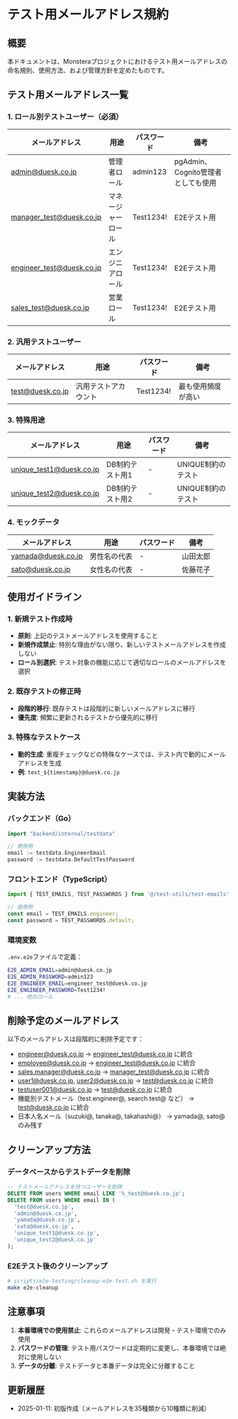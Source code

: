 # テスト用メールアドレス規約

## 概要

本ドキュメントは、Monsteraプロジェクトにおけるテスト用メールアドレスの命名規則、使用方法、および管理方針を定めたものです。

## テスト用メールアドレス一覧

### 1. ロール別テストユーザー（必須）

| メールアドレス | 用途 | パスワード | 備考 |
|---|---|---|---|
| admin@duesk.co.jp | 管理者ロール | admin123 | pgAdmin、Cognito管理者としても使用 |
| manager_test@duesk.co.jp | マネージャーロール | Test1234! | E2Eテスト用 |
| engineer_test@duesk.co.jp | エンジニアロール | Test1234! | E2Eテスト用 |
| sales_test@duesk.co.jp | 営業ロール | Test1234! | E2Eテスト用 |

### 2. 汎用テストユーザー

| メールアドレス | 用途 | パスワード | 備考 |
|---|---|---|---|
| test@duesk.co.jp | 汎用テストアカウント | Test1234! | 最も使用頻度が高い |

### 3. 特殊用途

| メールアドレス | 用途 | パスワード | 備考 |
|---|---|---|---|
| unique_test1@duesk.co.jp | DB制約テスト用1 | - | UNIQUE制約のテスト |
| unique_test2@duesk.co.jp | DB制約テスト用2 | - | UNIQUE制約のテスト |

### 4. モックデータ

| メールアドレス | 用途 | パスワード | 備考 |
|---|---|---|---|
| yamada@duesk.co.jp | 男性名の代表 | - | 山田太郎 |
| sato@duesk.co.jp | 女性名の代表 | - | 佐藤花子 |

## 使用ガイドライン

### 1. 新規テスト作成時

- **原則**: 上記のテストメールアドレスを使用すること
- **新規作成禁止**: 特別な理由がない限り、新しいテストメールアドレスを作成しない
- **ロール別選択**: テスト対象の機能に応じて適切なロールのメールアドレスを選択

### 2. 既存テストの修正時

- **段階的移行**: 既存テストは段階的に新しいメールアドレスに移行
- **優先度**: 頻繁に更新されるテストから優先的に移行

### 3. 特殊なテストケース

- **動的生成**: 重複チェックなどの特殊なケースでは、テスト内で動的にメールアドレスを生成
- **例**: `test_${timestamp}@duesk.co.jp`

## 実装方法

### バックエンド（Go）

```go
import "backend/internal/testdata"

// 使用例
email := testdata.EngineerEmail
password := testdata.DefaultTestPassword
```

### フロントエンド（TypeScript）

```typescript
import { TEST_EMAILS, TEST_PASSWORDS } from '@/test-utils/test-emails';

// 使用例
const email = TEST_EMAILS.engineer;
const password = TEST_PASSWORDS.default;
```

### 環境変数

`.env.e2e`ファイルで定義：

```bash
E2E_ADMIN_EMAIL=admin@duesk.co.jp
E2E_ADMIN_PASSWORD=admin123
E2E_ENGINEER_EMAIL=engineer_test@duesk.co.jp
E2E_ENGINEER_PASSWORD=Test1234!
# ... 他のロール
```

## 削除予定のメールアドレス

以下のメールアドレスは段階的に削除予定です：

- engineer@duesk.co.jp → engineer_test@duesk.co.jp に統合
- employee@duesk.co.jp → engineer_test@duesk.co.jp に統合
- sales.manager@duesk.co.jp → manager_test@duesk.co.jp に統合
- user1@duesk.co.jp, user2@duesk.co.jp → test@duesk.co.jp に統合
- testuser001@duesk.co.jp → test@duesk.co.jp に統合
- 機能別テストメール（test.engineer@, search.test@ など） → test@duesk.co.jp に統合
- 日本人名メール（suzuki@, tanaka@, takahashi@） → yamada@, sato@ のみ残す

## クリーンアップ方法

### データベースからテストデータを削除

```sql
-- テストメールアドレスを持つユーザーを削除
DELETE FROM users WHERE email LIKE '%_test@duesk.co.jp';
DELETE FROM users WHERE email IN (
  'test@duesk.co.jp',
  'admin@duesk.co.jp',
  'yamada@duesk.co.jp',
  'sato@duesk.co.jp',
  'unique_test1@duesk.co.jp',
  'unique_test2@duesk.co.jp'
);
```

### E2Eテスト後のクリーンアップ

```bash
# scripts/e2e-testing/cleanup-e2e-test.sh を実行
make e2e-cleanup
```

## 注意事項

1. **本番環境での使用禁止**: これらのメールアドレスは開発・テスト環境でのみ使用
2. **パスワードの管理**: テスト用パスワードは定期的に変更し、本番環境では絶対に使用しない
3. **データの分離**: テストデータと本番データは完全に分離すること

## 更新履歴

- 2025-01-11: 初版作成（メールアドレスを35種類から10種類に削減）